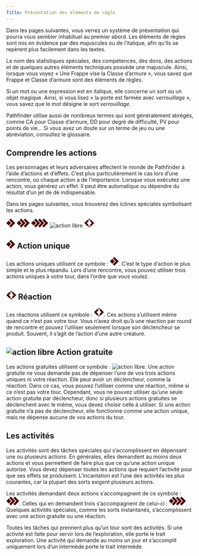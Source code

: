 ```yaml
---
Title: Présentation des éléments de règle
---
```

Dans les pages suivantes, vous verrez un système de présentation qui pourra vous sembler inhabituel au premier abord. Les éléments de règles sont mis en évidence par des majuscules ou de l’italique, afin qu’ils se repèrent plus facilement dans les textes.

Le nom des statistiques spéciales, des compétences, des dons, des actions et de quelques autres éléments techniques possède une majuscule. Ainsi, lorsque vous voyez « Une Frappe vise la Classe d’armure », vous savez que Frappe et Classe d’armure sont des éléments de règles.

Si un mot ou une expression est en italique, elle concerne un sort ou un objet magique. Ainsi, si vous lisez « la porte est fermée avec *verrouillage* », vous savez que le mot désigne le sort *verrouillage*.

Pathfinder utilise aussi de nombreux termes qui sont généralement abrégés, comme
CA pour Classe d’armure, DD pour degré de difficulté, PV pour points de vie... Si vous
avez un doute sur un terme de jeu ou une abréviation, consultez le glossaire.

## Comprendre les actions
Les personnages et leurs adversaires affectent le monde de Pathfinder à l’aide d’actions et d’effets. C’est plus particulièrement le cas lors d’une rencontre, où chaque action a de l’importance. Lorsque vous exécutez une action, vous générez un effet. Il peut être automatique ou dépendre du résultat d’un jet de dé indispensable.

Dans les pages suivantes, vous trouverez des icônes spéciales symbolisant les actions.

![action](/images/1action.png)
![deux actions](/images/2actions.png)
![trois actions](/images/3actions.png)
![action libre](/images/actionlibre.png)
![réaction](/images/réaction.png)


## ![action](/images/1action.png) Action unique
Les actions uniques utilisent ce symbole : ![action](/images/1action.png).
C’est le type d’action le plus simple et le plus répandu. Lors d’une rencontre, vous pouvez utiliser trois actions uniques à votre tour, dans l’ordre que vous voulez.

## ![réaction](/images/réaction.png) Réaction
Les réactions utilisent ce symbole : ![réaction](/images/réaction.png). 
Ces actions s’utilisent même quand ce n’est pas votre tour. Vous n’avez droit qu’à une réaction par round de rencontre et pouvez l’utiliser seulement lorsque son déclencheur se produit. Souvent, il s’agit de l’action d’une autre créature.

## ![action libre](/images/actionlibre.png) Action gratuite
Les actions gratuites utilisent ce symbole : ![action libre](/images/actionlibre.png). 
Une action gratuite ne vous demande pas de dépenser l’une de vos trois actions uniques ni votre réaction. Elle peut avoir un déclencheur, comme la réaction. Dans ce cas, vous pouvez l’utiliser comme une réaction, même si ce n’est pas votre tour. Cependant, vous ne pouvez utiliser qu’une seule action gratuite par déclencheur, donc si plusieurs actions gratuites se déclenchent avec le même, vous devez choisir celle à utiliser. Si une action gratuite n’a pas de déclencheur, elle fonctionne comme une action unique, mais ne dépense aucune de vos actions du tour.

## Les activités
Les activités sont des tâches spéciales qui s’accomplissent en dépensant une ou plusieurs actions. En générales, elles demandent au moins deux actions et vous permettent de faire plus que ce qu’une action unique autorise. Vous devez dépenser toutes les actions que requiert l’activité pour que ses effets se produisent. L’incantation est l’une des activités les plus courantes, car la plupart des sorts exigent plusieurs actions.

Les activités demandant deux actions s’accompagnent de ce symbole : ![deux actions](/images/2actions.png). Celles qui en demandent trois s’accompagnent de celui-ci : ![trois actions](/images/3actions.png). Quelques activités spéciales, comme les sorts instantanés, s’accomplissent avec une action gratuite ou une réaction.

Toutes les tâches qui prennent plus qu’un tour sont des activités. Si une activité est faite pour servir lors de l’exploration, elle porte le trait exploration. Une activité qui demande au moins un jour et s’accomplit uniquement lors d’un intermède porte le trait intermède.
